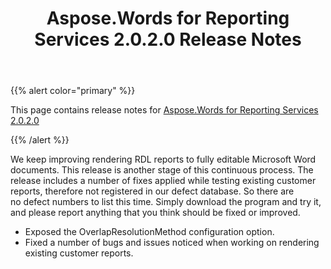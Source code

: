 ﻿---
title: Aspose.Words for Reporting Services 2.0.2.0 Release Notes
description: "Aspose.Words for Reporting Services 2.0.2.0 Release Notes – learn about the latest updates and fixes."
type: docs
weight: 10
url: /reportingservices/aspose-words-for-reporting-services-2-0-2-0-release-notes/
---

{{% alert color="primary" %}} 

This page contains release notes for [Aspose.Words for Reporting Services 2.0.2.0](https://downloads.aspose.com/words/reportingservices/new-releases/aspose.words-for-reporting-services-2.0.2.0/)

{{% /alert %}} 

We keep improving rendering RDL reports to fully editable Microsoft Word documents. This release is another stage of this continuous process. The release includes a number of fixes applied while testing existing customer reports, therefore not registered in our defect database. So there are no defect numbers to list this time. Simply download the program and try it, and please report anything that you think should be fixed or improved.

- Exposed the OverlapResolutionMethod configuration option.
- Fixed a number of bugs and issues noticed when working on rendering existing customer reports.
